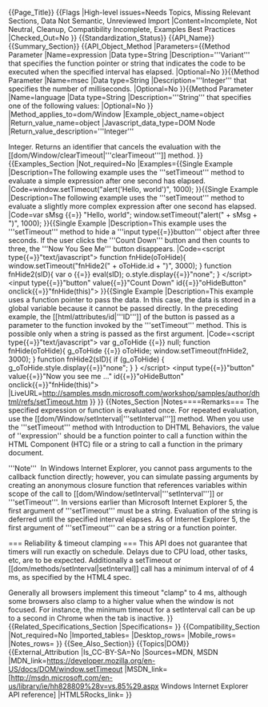 {{Page_Title}}
{{Flags
|High-level issues=Needs Topics, Missing Relevant Sections, Data Not Semantic, Unreviewed Import
|Content=Incomplete, Not Neutral, Cleanup, Compatibility Incomplete, Examples Best Practices
|Checked_Out=No
}}
{{Standardization_Status}}
{{API_Name}}
{{Summary_Section}}
{{API_Object_Method
|Parameters={{Method Parameter
|Name=expression
|Data type=String
|Description='''Variant''' that specifies the function pointer or string that indicates the code to be executed when the specified interval has elapsed.
|Optional=No
}}{{Method Parameter
|Name=msec
|Data type=String
|Description='''Integer''' that specifies the number of milliseconds.
|Optional=No
}}{{Method Parameter
|Name=language
|Data type=String
|Description='''String''' that specifies one of the following values:
|Optional=No
}}
|Method_applies_to=dom/Window
|Example_object_name=object
|Return_value_name=object
|Javascript_data_type=DOM Node
|Return_value_description='''Integer'''

Integer. Returns an identifier that cancels the evaluation with the [[dom/Window/clearTimeout|'''clearTimeout''']] method.
}}
{{Examples_Section
|Not_required=No
|Examples={{Single Example
|Description=The following example uses the '''setTimeout''' method to evaluate a simple expression after one second has elapsed.
|Code=window.setTimeout("alert('Hello, world')", 1000);
}}{{Single Example
|Description=The following example uses the '''setTimeout''' method to evaluate a slightly more complex expression after one second has elapsed.
|Code=var sMsg {{=}} "Hello, world";
window.setTimeout("alert(" + sMsg + ")", 1000);
}}{{Single Example
|Description=This example uses the '''setTimeout''' method to hide a '''input type{{=}}button''' object after three seconds. If the user clicks the '''Count Down''' button and then counts to three, the '''Now You See Me''' button disappears.
|Code=&lt;script type{{=}}"text/javascript"&gt;
function fnHide(oToHide){
   window.setTimeout("fnHide2(" + oToHide.id + ")", 3000);
}
function fnHide2(sID){
   var o {{=}} eval(sID);
   o.style.display{{=}}"none";
}
&lt;/script&gt;
&lt;input type{{=}}"button" value{{=}}"Count Down" 
    id{{=}}"oHideButton" onclick{{=}}"fnHide(this)"&gt;
}}{{Single Example
|Description=This example uses a function pointer to pass the data. In this case, the data is stored in a global variable because it cannot be passed directly. In the preceding example, the [[html/attributes/id|'''ID''']] of the button is passed as a parameter to the function invoked by the '''setTimeout''' method. This is possible only when a string is passed as the first argument.
|Code=&lt;script type{{=}}"text/javascript"&gt;
var g_oToHide {{=}} null;
function fnHide(oToHide){
    g_oToHide {{=}} oToHide;
    window.setTimeout(fnHide2, 3000);
}
function fnHide2(sID){
    if (g_oToHide) {
       g_oToHide.style.display{{=}}"none";
    }
}
&lt;/script&gt;
&lt;input type{{=}}"button" value{{=}}"Now you see me ..." 
    id{{=}}"oHideButton" onclick{{=}}"fnHide(this)"&gt;
|LiveURL=http://samples.msdn.microsoft.com/workshop/samples/author/dhtml/refs/setTimeout.htm
}}
}}
{{Notes_Section
|Notes====Remarks===
The specified expression or function is evaluated once. For repeated evaluation, use the [[dom/Window/setInterval|'''setInterval''']] method.
When you use the '''setTimeout''' method with Introduction to DHTML Behaviors, the value of ''expression'' should be a function pointer to call a function within the HTML Component (HTC) file or a string to call a function in the primary document.

'''Note'''  In Windows Internet Explorer, you cannot pass arguments to the callback function directly; however, you can simulate passing arguments by creating an anonymous closure function that references variables within scope of the call to [[dom/Window/setInterval|'''setInterval''']] or '''setTimeout'''.
In versions earlier than Microsoft Internet Explorer 5, the first argument of '''setTimeout''' must be a string. Evaluation of the string is deferred until the specified interval elapses.
As of Internet Explorer 5, the first argument of '''setTimeout''' can be a string or a function pointer.

=== Reliability & timeout clamping ===
This API does not guarantee that timers will run exactly on schedule. Delays due to CPU load, other tasks, etc, are to be expected. Additionally a setTimeout or [[dom/methods/setInterval|setInterval]] call has a minimum interval of of 4 ms, as specified by the HTML4 spec.

Generally all browsers implement this timeout "clamp" to 4 ms, although some browsers also clamp to a higher value when the window is not focused. For instance, the minimum timeout for a setInterval call can be up to a second in Chrome when the tab is inactive.
}}
{{Related_Specifications_Section
|Specifications=
}}
{{Compatibility_Section
|Not_required=No
|Imported_tables=
|Desktop_rows=
|Mobile_rows=
|Notes_rows=
}}
{{See_Also_Section}}
{{Topics|DOM}}
{{External_Attribution
|Is_CC-BY-SA=No
|Sources=MDN, MSDN
|MDN_link=https://developer.mozilla.org/en-US/docs/DOM/window.setTimeout
|MSDN_link=[http://msdn.microsoft.com/en-us/library/ie/hh828809%28v=vs.85%29.aspx Windows Internet Explorer API reference]
|HTML5Rocks_link=
}}